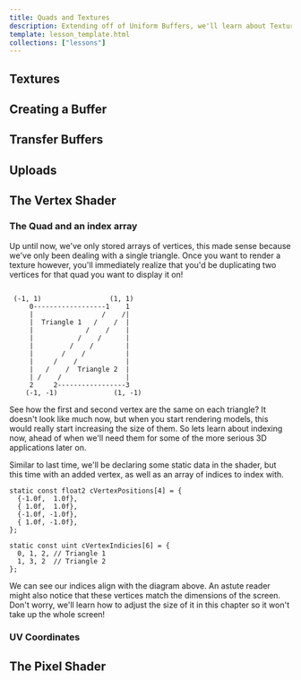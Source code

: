 ```yaml
---
title: Quads and Textures
description: Extending off of Uniform Buffers, we'll learn about Texture Buffers, so we can finally display images beyond colored shapes.
template: lesson_template.html
collections: ["lessons"]
---
```



## Textures <a name="textures" id="textures"></a>


## Creating a Buffer <a name="creating-a-buffer" id="creating-a-buffer"></a>


## Transfer Buffers <a name="transfer-buffers" id="transfer-buffers"></a>


## Uploads <a name="uploads" id="uploads"></a>


## The Vertex Shader

### The Quad and an index array

Up until now, we've only stored arrays of vertices, this made sense because we've only been dealing with a single triangle. Once you want to render a texture however, you'll immediately realize that you'd be duplicating two vertices for that quad you want to display it on!

```

 (-1, 1)                 (1, 1)
     0------------------1    1
     |                 /    /|
     |  Triangle 1   /    /  |
     |             /    /    |
     |           /    /      |
     |         /    /        |
     |       /    /          |
     |     /    /            |
     |   /    /  Triangle 2  |
     | /    /                |
     2     2-----------------3
    (-1, -1)              (1, -1)
```

See how the first and second vertex are the same on each triangle? It doesn't look like much now, but when you start rendering models, this would really start increasing the size of them. So lets learn about indexing now, ahead of when we'll need them for some of the more serious 3D applications later on.

Similar to last time, we'll be declaring some static data in the shader, but this time with an added vertex, as well as an array of indices to index with.

```
static const float2 cVertexPositions[4] = {
  {-1.0f,  1.0f},
  { 1.0f,  1.0f},
  {-1.0f, -1.0f},
  { 1.0f, -1.0f},
};

static const uint cVertexIndicies[6] = {
  0, 1, 2, // Triangle 1
  1, 3, 2  // Triangle 2
};
```

We can see our indices align with the diagram above. An astute reader might also notice that these vertices match the dimensions of the screen. Don't worry, we'll learn how to adjust the size of it in this chapter so it won't take up the whole screen!

### UV Coordinates <a name="uv-shaders" id="uv-shaders"></a>

## The Pixel Shader